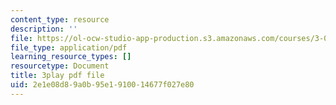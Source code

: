 ```yaml
---
content_type: resource
description: ''
file: https://ol-ocw-studio-app-production.s3.amazonaws.com/courses/3-091sc-introduction-to-solid-state-chemistry-fall-2010/2e1e08d89a0b95e1910014677f027e80_FfBc3M5EaeU.pdf
file_type: application/pdf
learning_resource_types: []
resourcetype: Document
title: 3play pdf file
uid: 2e1e08d8-9a0b-95e1-9100-14677f027e80
---
```

